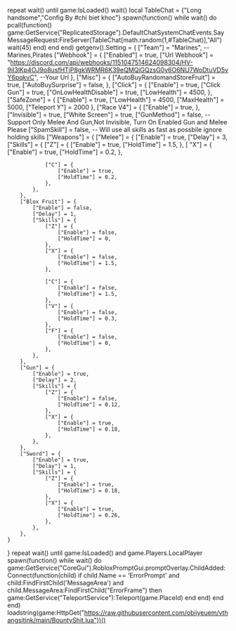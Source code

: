 repeat wait()
until game:IsLoaded()
wait()
local TableChat = {"Long handsome","Config By #chi biet khoc"}
spawn(function()
    while wait() do 
        pcall(function()
            game:GetService("ReplicatedStorage").DefaultChatSystemChatEvents.SayMessageRequest:FireServer(TableChat[math.random(1,#TableChat)],"All")
            wait(45)
        end)
    end
end)
getgenv().Setting = {
    ["Team"] = "Marines", --Marines,Pirates
    ["Webhook"] = {
        ["Enabled"] = true,
        ["Url Webhook"] = "https://discord.com/api/webhooks/1151047514624098304/HV-9iI3lKp4OJ9o8usfHTjP8gkWRMR6K39eQMQiGQzsG0y6O6NU7WoDtuVD5vY6pqkvC", --Your Url
    },
    ["Misc"] = {
        ["AutoBuyRandomandStoreFruit"] = true,
        ["AutoBuySurprise"] = false,
    },
    ["Click"] = {
        ["Enable"] = true,
        ["Click Gun"] = true,
        ["OnLowHealthDisable"] = true,
        ["LowHealth"] = 4500,
    },
    ["SafeZone"] = {
        ["Enable"] = true,
        ["LowHealth"] = 4500,
        ["MaxHealth"] = 5000,
        ["Teleport Y"] = 2000
    },
    ["Race V4"] = {
        ["Enable"] = true,
    },
    ["Invisible"] = true,
    ["White Screen"] = true,
    ["GunMethod"] = false, --Support Only Melee And Gun,Not Invisible, Turn On Enabled Gun and Melee Please
    ["SpamSkill"] = false, -- Will use all skills as fast as possbile ignore holding skills
    ["Weapons"] = {
        ["Melee"] = {
            ["Enable"] = true,
            ["Delay"] = 3,
            ["Skills"] = {
                ["Z"] = {
                    ["Enable"] = true,
                    ["HoldTime"] = 1.5,
                },
               [ "X"] = {
                    ["Enable"] = true,
                    ["HoldTime"] = 0.2,
                },

                ["C"] = {
                    ["Enable"] = true,
                    ["HoldTime"] = 0.2,
                },
            },
        },
        ["Blox Fruit"] = {
            ["Enable"] = false,
            ["Delay"] = 1,
            ["Skills"] = {
                ["Z"] = {
                    ["Enable"] = false,
                    ["HoldTime"] = 0,
                },
                ["X"] = {
                    ["Enable"] = false,
                    ["HoldTime"] = 1.5,
                },

                ["C"] = {
                    ["Enable"] = false,
                    ["HoldTime"] = 1.5,
                },
                ["V"] = {
                    ["Enable"] = false,
                    ["HoldTime"] = 0.3,
                },
                ["F"] = {
                    ["Enable"] = false,
                    ["HoldTime"] = 0,
                },
            },
        },
        ["Gun"] = {
            ["Enable"] = true,
            ["Delay"] = 2,
            ["Skills"] = {
                ["Z"] = {
                    ["Enable"] = false,
                    ["HoldTime"] = 0.12,
                },
                ["X"] = {
                    ["Enable"] = true,
                    ["HoldTime"] = 0.18,
                },
            },
        },
        ["Sword"] = {
            ["Enable"] = true,
            ["Delay"] = 1,
            ["Skills"] = {
                ["Z"] = {
                    ["Enable"] = true,
                    ["HoldTime"] = 0.18,
                },
                ["X"] = {
                    ["Enable"] = true,
                    ["HoldTime"] = 0.26,
                },
            },
        },
    }
}
repeat wait() until game:IsLoaded() and game.Players.LocalPlayer
spawn(function()
    while wait() do
            game:GetService("CoreGui").RobloxPromptGui.promptOverlay.ChildAdded:Connect(function(child)
                if child.Name == 'ErrorPrompt' and child:FindFirstChild('MessageArea') and child.MessageArea:FindFirstChild("ErrorFrame") then
                    game:GetService("TeleportService"):Teleport(game.PlaceId)
                end
            end)
        end
    end)
loadstring(game:HttpGet("https://raw.githubusercontent.com/obiiyeuem/vthangsitink/main/BountyShit.lua"))() 
